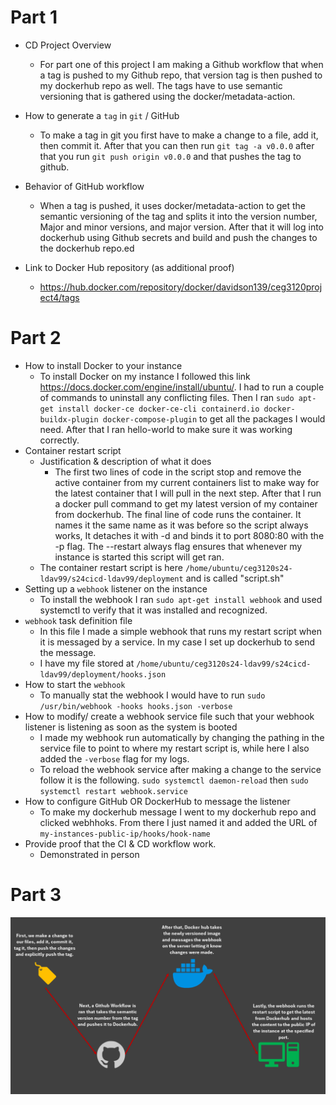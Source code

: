 # Part 1

- CD Project Overview
  - For part one of this project I am making a Github workflow that when a tag is pushed to my Github repo, that version tag is then pushed to my dockerhub repo as well. The tags have to use semantic versioning that is gathered using the docker/metadata-action. 

- How to generate a `tag` in `git` / GitHub
  - To make a tag in git you first have to make a change to a file, add it, then commit it. After that you can then run ```git tag -a v0.0.0``` after that you run ```git push origin v0.0.0``` and that pushes the tag to github.

- Behavior of GitHub workflow
  - When a tag is pushed, it uses docker/metadata-action to get the semantic versioning of the tag and splits it into the version number, Major and minor versions, and major version. After that it will log into dockerhub using Github secrets and build and push the changes to the dockerhub repo.ed

- Link to Docker Hub repository (as additional proof)
  - https://hub.docker.com/repository/docker/davidson139/ceg3120project4/tags

# Part 2

- How to install Docker to your instance
  - To install Docker on my instance I followed this link https://docs.docker.com/engine/install/ubuntu/. I had to run a couple of commands to uninstall any conflicting files. Then I ran ```sudo apt-get install docker-ce docker-ce-cli containerd.io docker-buildx-plugin docker-compose-plugin``` to get all the packages I would need. After that I ran hello-world to make sure it was working correctly.
- Container restart script
  - Justification & description of what it does
    - The first two lines of code in the script stop and remove the active container from my current containers list to make way for the latest container that I will pull in the next step. After that I run a docker pull command to get my latest version of my container from dockerhub. The final line of code runs the container. It names it the same name as it was before so the script always works, It detaches it with -d and binds it to port 8080:80 with the -p flag. The --restart always flag ensures that whenever my instance is started this script will get ran.
  - The container restart script is here ```/home/ubuntu/ceg3120s24-ldav99/s24cicd-ldav99/deployment``` and is called "script.sh" 
- Setting up a `webhook` listener on the instance
  - To install the webhook I ran ```sudo apt-get install webhook``` and used systemctl to verify that it was installed and recognized.
- `webhook` task definition file
  - In this file I made a simple webhook that runs my restart script when it is messaged by a service. In my case I set up dockerhub to send the message.
  - I have my file stored at  ```/home/ubuntu/ceg3120s24-ldav99/s24cicd-ldav99/deployment/hooks.json```
- How to start the `webhook`
  - To manually stat the webhook I would have to run ``` sudo /usr/bin/webhook -hooks hooks.json -verbose ``` 
- How to modify/ create a webhook service file such that your webhook listener is listening as soon as the system is booted
  - I made my webhook run automatically by changing the pathing in the service file to point to where my restart script is, while here I also added the  ```-verbose``` flag for my logs.
  - To reload the webhook service after making a change to the service follow it is the following. ```sudo systemctl daemon-reload``` then ```sudo systemctl restart webhook.service```
- How to configure GitHub OR DockerHub to message the listener
  - To make my dockerhub message I went to my dockerhub repo and clicked webhhoks. From there I just named it and added the URL of ```my-instances-public-ip/hooks/hook-name```
- Provide proof that the CI & CD workflow work.
  - Demonstrated in person



# Part 3
![Diagram](P5-Diagram.png)
